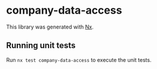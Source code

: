 # company-data-access

This library was generated with [Nx](https://nx.dev).

## Running unit tests

Run `nx test company-data-access` to execute the unit tests.

